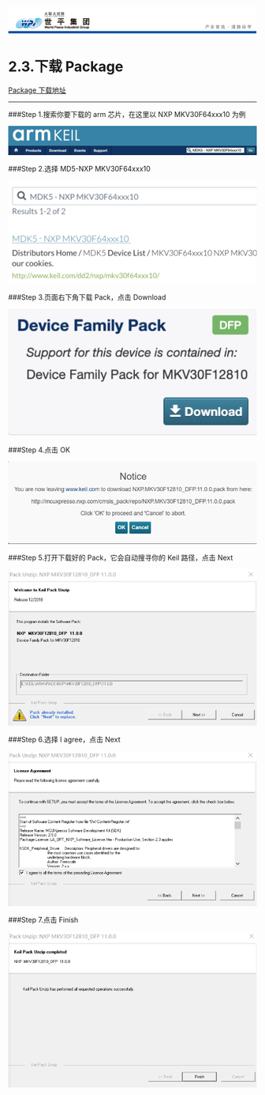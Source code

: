 ![wpiLogo](../../imgs/wpiLogo.jpg)

# 2.3.下载 Package

[Package 下载地址](http://www.keil.com/product/)

---

###Step 1.搜索你要下载的 arm 芯片，在这里以 NXP MKV30F64xxx10 为例

![keilPacks1](../../imgs/KEIL/keilPacks1.jpg)

###Step 2.选择 MD5-NXP MKV30F64xxx10

![keilPacks2](../../imgs/KEIL/keilPacks2.jpg)

###Step 3.页面右下角下载 Pack，点击 Download

![keilPacks3](../../imgs/KEIL/keilPacks3.jpg)

###Step 4.点击 OK

![keilPacks4](../../imgs/KEIL/keilPacks4.jpg)

###Step 5.打开下载好的 Pack，它会自动搜寻你的 Keil 路径，点击 Next

![keilPacks5](../../imgs/KEIL/keilPacks5.jpg)

###Step 6.选择 I agree，点击 Next

![keilPacks6](../../imgs/KEIL/keilPacks6.jpg)

###Step 7.点击 Finish

![keilPacks7](../../imgs/KEIL/keilPacks7.jpg)
